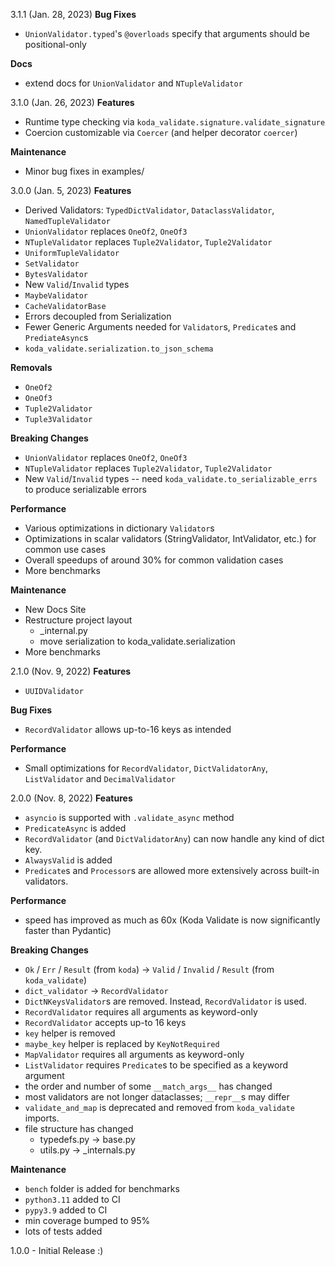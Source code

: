 3.1.1 (Jan. 28, 2023)
**Bug Fixes**
- `UnionValidator.typed`'s `@overloads` specify that arguments should be positional-only

**Docs**
- extend docs for `UnionValidator` and `NTupleValidator`

3.1.0 (Jan. 26, 2023)
**Features**
- Runtime type checking via `koda_validate.signature.validate_signature`
- Coercion customizable via `Coercer` (and helper decorator `coercer`)

**Maintenance**
- Minor bug fixes in examples/

3.0.0 (Jan. 5, 2023)
**Features**
- Derived Validators: `TypedDictValidator`, `DataclassValidator`, `NamedTupleValidator`
- `UnionValidator` replaces `OneOf2`, `OneOf3`
- `NTupleValidator` replaces `Tuple2Validator`, `Tuple2Validator`
- `UniformTupleValidator`
- `SetValidator`
- `BytesValidator`
- New `Valid`/`Invalid` types
- `MaybeValidator`
- `CacheValidatorBase`
- Errors decoupled from Serialization
- Fewer Generic Arguments needed for `Validator`s, `Predicate`s and `PrediateAsync`s
- `koda_validate.serialization.to_json_schema`

**Removals**
- `OneOf2`
- `OneOf3`
- `Tuple2Validator`
- `Tuple3Validator`

**Breaking Changes**
- `UnionValidator` replaces `OneOf2`, `OneOf3`
- `NTupleValidator` replaces `Tuple2Validator`, `Tuple2Validator` 
- New `Valid`/`Invalid` types -- need `koda_validate.to_serializable_errs` to produce serializable errors

**Performance**
- Various optimizations in dictionary `Validator`s
- Optimizations in scalar validators (StringValidator, IntValidator, etc.) for common use cases
- Overall speedups of around 30% for common validation cases
- More benchmarks

**Maintenance**
- New Docs Site
- Restructure project layout
  - _internal.py
  - move serialization to koda_validate.serialization
- More benchmarks

2.1.0 (Nov. 9, 2022)
**Features**
- `UUIDValidator`

**Bug Fixes**
- `RecordValidator` allows up-to-16 keys as intended

**Performance**
- Small optimizations for `RecordValidator`, `DictValidatorAny`, `ListValidator` and `DecimalValidator`

2.0.0 (Nov. 8, 2022)
**Features**
- `asyncio` is supported with `.validate_async` method
- `PredicateAsync` is added
- `RecordValidator` (and `DictValidatorAny`) can now handle any kind of dict key.
- `AlwaysValid` is added
- `Predicate`s and `Processor`s are allowed more extensively across built-in validators.


**Performance**
- speed has improved as much as 60x (Koda Validate is now significantly faster than Pydantic)

**Breaking Changes**
- `Ok` / `Err` / `Result` (from `koda`) -> `Valid` / `Invalid` / `Result` (from `koda_validate`) 
- `dict_validator` -> `RecordValidator`
- `DictNKeysValidator`s are removed. Instead, `RecordValidator` is used.
- `RecordValidator` requires all arguments as keyword-only
- `RecordValidator` accepts up-to 16 keys
- `key` helper is removed
- `maybe_key` helper is replaced by `KeyNotRequired`
- `MapValidator` requires all arguments as keyword-only
- `ListValidator` requires `Predicate`s to be specified as a keyword argument
- the order and number of some `__match_args__` has changed
- most validators are not longer dataclasses; `__repr__`s may differ
- `validate_and_map` is deprecated and removed from `koda_validate` imports.
- file structure has changed
  - typedefs.py -> base.py
  - utils.py -> _internals.py

**Maintenance**
- `bench` folder is added for benchmarks
- `python3.11` added to CI
- `pypy3.9` added to CI
- min coverage bumped to 95%
- lots of tests added

1.0.0 - Initial Release
:)